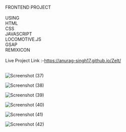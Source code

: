 FRONTEND PROJECT<br>
<br>
USING<br>
HTML<br>
CSS <br>
JAVASCRIPT<br>
LOCOMOTIVE.JS<br>
GSAP<br>
REMIXICON<br>
<br>
Live Project Link :-https://anurag-singh17.github.io/Zelt/ <br>
<br>

![Screenshot (37)](https://github.com/user-attachments/assets/44a133a7-68d3-462b-9744-238d6c0d0bb9)

![Screenshot (38)](https://github.com/user-attachments/assets/c1117463-a1d1-4a38-888c-e0cdf95b047b)

![Screenshot (39)](https://github.com/user-attachments/assets/b2d45456-4f91-4f88-908f-8a0dfb973e2b)

![Screenshot (40)](https://github.com/user-attachments/assets/bad63293-795a-44db-9f3e-4c154e8298c6)

![Screenshot (41)](https://github.com/user-attachments/assets/c642a6bc-e49d-4388-80ff-1f8523cfe828)

![Screenshot (42)](https://github.com/user-attachments/assets/b77892d1-0d4f-4b8b-8737-8a52717892b1)
